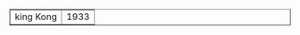<!DOCTYPE HTML>
<HTML>
  <head>
    <title>Table</title>
  <head>
  
  <body>
    <table border="1px"
      <tr>
        <td>king Kong</td>
        <td>1933</td>
      </tr>
    </table>  
  </body>
</html>  
